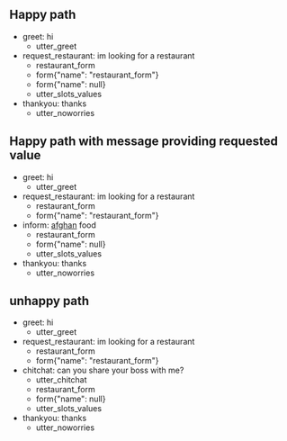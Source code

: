 ## Happy path
* greet: hi
    - utter_greet
* request_restaurant: im looking for a restaurant
    - restaurant_form
    - form{"name": "restaurant_form"}
    - form{"name": null}
    - utter_slots_values
* thankyou: thanks
    - utter_noworries

## Happy path with message providing requested value
* greet: hi
    - utter_greet
* request_restaurant: im looking for a restaurant
    - restaurant_form
    - form{"name": "restaurant_form"}
* inform: [afghan](cuisine) food
    - restaurant_form
    - form{"name": null}
    - utter_slots_values
* thankyou: thanks
    - utter_noworries
 
## unhappy path
* greet: hi
    - utter_greet
* request_restaurant: im looking for a restaurant
    - restaurant_form
    - form{"name": "restaurant_form"}
* chitchat: can you share your boss with me?
    - utter_chitchat
    - restaurant_form
    - form{"name": null}
    - utter_slots_values
* thankyou: thanks
    - utter_noworries
